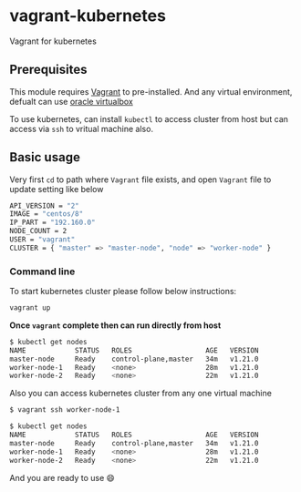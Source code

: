 # vagrant-kubernetes
Vagrant for kubernetes

## Prerequisites

This module requires [Vagrant](https://www.vagrantup.com/docs/installation) to pre-installed.
And any virtual environment, defualt can use [oracle virtualbox](https://www.virtualbox.org/wiki/Downloads)

To use kubernetes, can install `kubectl` to access cluster from host but can access via `ssh` to vritual machine also.

## Basic usage
Very first `cd` to path where `Vagrant` file exists, and open `Vagrant` file to update setting like below

```bash
API_VERSION = "2"
IMAGE = "centos/8"
IP_PART = "192.160.0"
NODE_COUNT = 2
USER = "vagrant"
CLUSTER = { "master" => "master-node", "node" => "worker-node" }
```

### Command line
To start kubernetes cluster please follow below instructions:

```bash
vagrant up
```

**Once `vagrant` complete then can run directly from host**
```bash
$ kubectl get nodes                                                                                                                                                 
NAME            STATUS   ROLES                  AGE   VERSION
master-node     Ready    control-plane,master   34m   v1.21.0
worker-node-1   Ready    <none>                 28m   v1.21.0
worker-node-2   Ready    <none>                 22m   v1.21.0
```

Also you can access kubernetes cluster from any one virtual machine
```bash
$ vagrant ssh worker-node-1

$ kubectl get nodes                                                                                                                                                 
NAME            STATUS   ROLES                  AGE   VERSION
master-node     Ready    control-plane,master   34m   v1.21.0
worker-node-1   Ready    <none>                 28m   v1.21.0
worker-node-2   Ready    <none>                 22m   v1.21.0
```

And you are ready to use :smile: